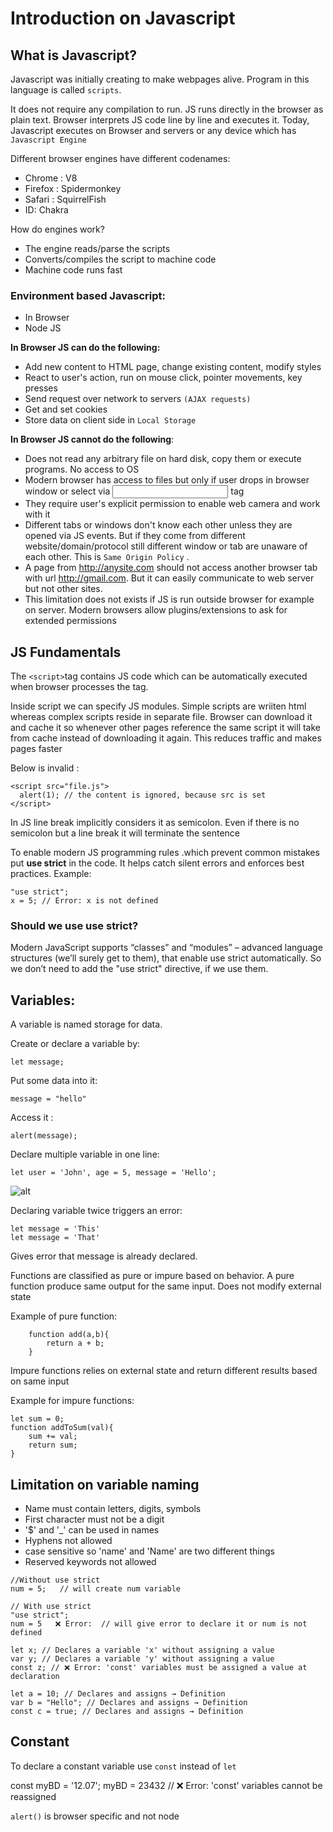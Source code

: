 # Introduction on Javascript
## What is Javascript?

Javascript was initially creating to make webpages alive. Program in this language is called `scripts`.

It does not require any compilation to run. JS runs directly in the browser as plain text. Browser interprets JS code line by line and executes it. Today, Javascript executes on Browser and servers or any device which has `Javascript Engine`

Different browser engines have different codenames:
- Chrome : V8
- Firefox : Spidermonkey
- Safari : SquirrelFish
- ID: Chakra

How do engines work?
- The engine reads/parse the scripts
- Converts/compiles the script to machine code
- Machine code runs fast

### Environment based Javascript:
 - In Browser
 - Node JS

**In Browser JS can do the following:** 
 - Add new content to HTML page, change existing content, modify styles
 - React to user's action, run on mouse click, pointer movements, key presses
 - Send request over network to servers `(AJAX requests)`
 - Get and set cookies
 - Store data on client side in `Local Storage`

**In Browser JS cannot do the following**:
- Does not read any arbitrary file on hard disk, copy them or execute programs. No access to OS
- Modern browser has access to files but only if user drops in browser window or select via <input> tag
- They require user's explicit permission to enable web camera and work with it
- Different tabs or windows don't know each other unless they are opened via JS events. But if they come from different website/domain/protocol still different window or tab are unaware of each other. This is `Same Origin Policy` . 
- A page from http://anysite.com should not access another browser tab with url http://gmail.com. But it can easily communicate to web server but not other sites.
- This limitation does not exists if JS is run outside browser for example on server. Modern browsers allow plugins/extensions to ask for extended permissions

## JS Fundamentals
The `<script>`tag contains JS code which can be automatically executed when browser processes the tag.

Inside script we can specify JS modules. Simple scripts are wriiten html whereas complex scripts reside in separate file. Browser can download it and cache it so whenever other pages reference the same script it will take from cache instead of downloading it again. This reduces traffic and makes pages faster

Below is invalid :

```
<script src="file.js">
  alert(1); // the content is ignored, because src is set
</script>
```

In JS line break implicitly considers it as semicolon. Even if there is no semicolon but a line break it will terminate the sentence

To enable modern JS programming rules .which prevent common mistakes put **use strict** in the code. It helps catch silent errors and enforces best practices. Example:

```
"use strict";
x = 5; // Error: x is not defined

```
### Should we use use strict?
Modern JavaScript supports “classes” and “modules” – advanced language structures (we’ll surely get to them), that enable use strict automatically. So we don’t need to add the "use strict" directive, if we use them.

## Variables:

A variable is named storage for data.

Create or declare a variable by:
```
let message;
```

Put some data into it:
```
message = "hello"
```

Access it :
```
alert(message);
```

Declare multiple variable in one line:
```
let user = 'John', age = 5, message = 'Hello';
```
![alt](/variable.png)

Declaring variable twice triggers an error:
```
let message = 'This'
let message = 'That'
```
Gives error that message is already declared.

Functions are classified as pure or impure based on behavior. A pure function produce same output for the same input. Does not modify external state

Example of pure function:
```
    function add(a,b){
        return a + b;
    }
```

Impure functions relies on external state and return different results based on same input

Example for impure functions:
```
let sum = 0;
function addToSum(val){
    sum += val;
    return sum;
}
```
## Limitation on variable naming
- Name must contain letters, digits, symbols
- First character must not be a digit
- '$' and '_' can be used in names
- Hyphens not allowed
- case sensitive so 'name' and 'Name' are two different things
- Reserved keywords not allowed


```
//Without use strict
num = 5;   // will create num variable

// With use strict
"use strict";
num = 5   ❌ Error:  // will give error to declare it or num is not defined
```

```
let x; // Declares a variable 'x' without assigning a value
var y; // Declares a variable 'y' without assigning a value
const z; // ❌ Error: 'const' variables must be assigned a value at declaration
```

```
let a = 10; // Declares and assigns → Definition
var b = "Hello"; // Declares and assigns → Definition
const c = true; // Declares and assigns → Definition
```

## Constant

To declare a constant variable use `const` instead of `let`

const myBD = '12.07';
myBD = 23432 // ❌ Error: 'const' variables cannot be reassigned


`alert()` is browser specific and not node

